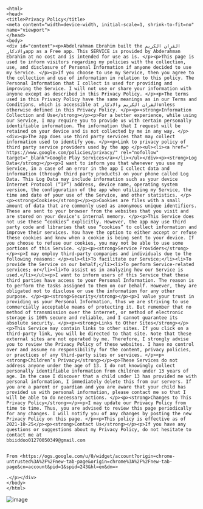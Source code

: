 <!DOCTYPE html>	
	<html>
	<head>
	<title>Privacy Policy</title>
	<meta content="width=device-width, initial-scale=1, shrink-to-fit=no" name="viewport">
	</head>
	<body>
	<div id="content"><p>Abdelrahman Ebrahim built the القران الكريم والاذكارapp as a Free app. This SERVICE is provided by Abderahman Ebrahim at no cost and is intended for use as is. </p><p>This page is used to inform visitors regarding my policies with the collection, use, and disclosure of Personal Information if anyone decided to use my Service. </p><p>If you choose to use my Service, then you agree to the collection and use of information in relation to this policy. The Personal Information that I collect is used for providing and improving the Service. I will not use or share your information with anyone except as described in this Privacy Policy. </p><p>The terms used in this Privacy Policy have the same meanings as in our Terms and Conditions, which is accessible at القران الكريم والاذكارunless otherwise defined in this Privacy Policy. </p><p><strong>Information Collection and Use</strong></p><p>For a better experience, while using our Service, I may require you to provide us with certain personally identifiable information. The information that I request will be retained on your device and is not collected by me in any way. </p><div><p>The app does use third party services that may collect information used to identify you. </p><p>Link to privacy policy of third party service providers used by the app </p><ul><li><a href=" https://www.google.com/policies/privacy/" rel="nofollow" target="_blank">Google Play Services</a></li></ul></div><p><strong>Log Data</strong></p><p>I want to inform you that whenever you use my Service, in a case of an error in the app I collect data and information (through third party products) on your phone called Log Data. This Log Data may include information such as your device Internet Protocol (“IP”) address, device name, operating system version, the configuration of the app when utilizing my Service, the time and date of your use of the Service, and other statistics. </p><p><strong>Cookies</strong></p><p>Cookies are files with a small amount of data that are commonly used as anonymous unique identifiers. These are sent to your browser from the websites that you visit and are stored on your device's internal memory. </p><p>This Service does not use these “cookies” explicitly. However, the app may use third party code and libraries that use “cookies” to collect information and improve their services. You have the option to either accept or refuse these cookies and know when a cookie is being sent to your device. If you choose to refuse our cookies, you may not be able to use some portions of this Service. </p><p><strong>Service Providers</strong></p><p>I may employ third-party companies and individuals due to the following reasons: </p><ul><li>To facilitate our Service;</li><li>To provide the Service on our behalf;</li><li>To perform Service-related services; or</li><li>To assist us in analyzing how our Service is used.</li></ul><p>I want to inform users of this Service that these third parties have access to your Personal Information. The reason is to perform the tasks assigned to them on our behalf. However, they are obligated not to disclose or use the information for any other purpose. </p><p><strong>Security</strong></p><p>I value your trust in providing us your Personal Information, thus we are striving to use commercially acceptable means of protecting it. But remember that no method of transmission over the internet, or method of electronic storage is 100% secure and reliable, and I cannot guarantee its absolute security. </p><p><strong>Links to Other Sites</strong></p><p>This Service may contain links to other sites. If you click on a third-party link, you will be directed to that site. Note that these external sites are not operated by me. Therefore, I strongly advise you to review the Privacy Policy of these websites. I have no control over and assume no responsibility for the content, privacy policies, or practices of any third-party sites or services. </p><p><strong>Children’s Privacy</strong></p><p>These Services do not address anyone under the age of 13. I do not knowingly collect personally identifiable information from children under 13 years of age. In the case I discover that a child under 13 has provided me with personal information, I immediately delete this from our servers. If you are a parent or guardian and you are aware that your child has provided us with personal information, please contact me so that I will be able to do necessary actions. </p><p><strong>Changes to This Privacy Policy</strong></p><p>I may update our Privacy Policy from time to time. Thus, you are advised to review this page periodically for any changes. I will notify you of any changes by posting the new Privacy Policy on this page. </p><p>This policy is effective as of 2021-10-25</p><p><strong>Contact Us</strong></p><p>If you have any questions or suggestions about my Privacy Policy, do not hesitate to contact me at 
	bbiiddoo01270050349@gmail.com
	
	
	From <https://ogs.google.com/u/0/widget/account?origin=chrome-untrusted%3A%2F%2Fnew-tab-page&origin=chrome%3A%2F%2Fnew-tab-page&cn=account&pid=1&spid=243&hl=en&dm=> 
	
	.</p></div>
	</body>
	</html>
![image](https://user-images.githubusercontent.com/100318448/155415933-58262640-6b9d-430b-ae90-43c664638022.png)
